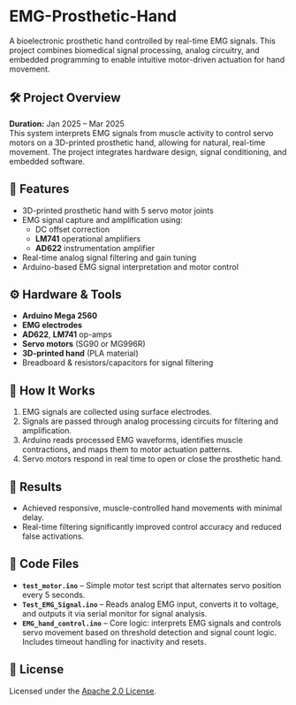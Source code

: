 # EMG-Prosthetic-Hand

A bioelectronic prosthetic hand controlled by real-time EMG signals. This project combines biomedical signal processing, analog circuitry, and embedded programming to enable intuitive motor-driven actuation for hand movement.

## 🛠️ Project Overview

**Duration:** Jan 2025 – Mar 2025  
This system interprets EMG signals from muscle activity to control servo motors on a 3D-printed prosthetic hand, allowing for natural, real-time movement. The project integrates hardware design, signal conditioning, and embedded software.

## 🔧 Features

- 3D-printed prosthetic hand with 5 servo motor joints
- EMG signal capture and amplification using:
  - DC offset correction
  - **LM741** operational amplifiers
  - **AD622** instrumentation amplifier
- Real-time analog signal filtering and gain tuning
- Arduino-based EMG signal interpretation and motor control

## ⚙️ Hardware & Tools

- **Arduino Mega 2560**
- **EMG electrodes**
- **AD622**, **LM741** op-amps
- **Servo motors** (SG90 or MG996R)
- **3D-printed hand** (PLA material)
- Breadboard & resistors/capacitors for signal filtering

## 🧠 How It Works

1. EMG signals are collected using surface electrodes.
2. Signals are passed through analog processing circuits for filtering and amplification.
3. Arduino reads processed EMG waveforms, identifies muscle contractions, and maps them to motor actuation patterns.
4. Servo motors respond in real time to open or close the prosthetic hand.

## 🧪 Results

- Achieved responsive, muscle-controlled hand movements with minimal delay.
- Real-time filtering significantly improved control accuracy and reduced false activations.

## 🧠 Code Files

- **`test_motor.ino`** – Simple motor test script that alternates servo position every 5 seconds.
- **`Test_EMG_Signal.ino`** – Reads analog EMG input, converts it to voltage, and outputs it via serial monitor for signal analysis.
- **`EMG_hand_control.ino`** – Core logic: interprets EMG signals and controls servo movement based on threshold detection and signal count logic. Includes timeout handling for inactivity and resets.

## 📃 License

Licensed under the [Apache 2.0 License](./LICENSE).
